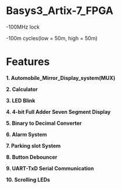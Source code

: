# Basys3_Artix-7_FPGA

-100MHz lock

-100m cycles(low = 50m, high = 50m)

# Features

**1. Automobile_Mirror_Display_system(MUX)**

**2. Calculator**

**3. LED Blink**

**4. 4-bit Full Adder Seven Segment Display**

**5. Binary to Decimal Converter**

**6. Alarm System**

**7. Parking slot System**

**8. Button Debouncer**

**9. UART-TxD Serial Communication**

**10. Scrolling LEDs**
